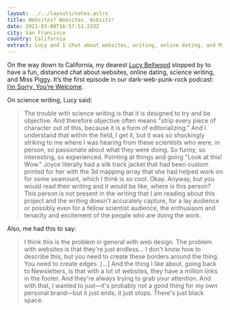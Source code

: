 ```yaml
---
layout: ../../layouts/notes.astro
title: Websites? Wobsites. Wibsits!
date: 2021-03-08T16:57:51.233Z
city: San Francisco
country: California
extract: Lucy and I chat about websites, writing, online dating, and Miss Piggy.
---
```


On the way down to California, my dearest [Lucy Bellwood](https://lucybellwood.com/) stopped by to have a fun, distanced chat about websites, online dating, science writing, and Miss Piggy. It’s the first episode in our dark-web-punk-rock podcast: [I’m Sorry, You’re Welcome](https://lucybellwood.com/websites-wobsites-wibsits/).

On science writing, Lucy said:

> The trouble with science writing is that it is designed to try and be objective. And therefore objective often means "strip every piece of character out of this, because it is a form of editorializing." And I understand that within the field, I get it, but it was so shockingly striking to me where I was hearing from these scientists who were, in person, so passionate about what they were doing. So funny, so interesting, so experienced. Pointing at things and going "Look at this! Wow." Joyce literally had a silk track jacket that had been custom printed for her with the 3d mapping array that she had helped work on for some seamount, which I think is so cool. Okay. Anyway, but you would read their writing and it would be like, where is this person? This person is not present in the writing that I am reading about this project and the writing doesn't accurately capture, for a lay audience or possibly even for a fellow scientist audience, the enthusiasm and tenacity and excitement of the people who are doing the work.

Also, me had this to say:

> I think this is the problem in general with web design. The problem with websites is that they're just endless... I don't know how to describe this, but you need to create these borders around the thing. You need to create edges. [...] And the thing I like about, going back to Newsletters, is that with a lot of websites, they have a million links in the footer. And they're always trying to grab your attention. And with that, I wanted to just—it's probably not a good thing for my own personal brand—but it just ends, it just stops. There's just black space.
